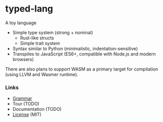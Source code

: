 # typed-lang

A toy language

- Simple type system (strong + nominal)
  - Rust-like structs
  - Simple trait system
- Syntax similar to Python (minimalistic, indentation-sensitive)
- Transpiles to JavaScript (ES6+, compatible with Node.js and modern browsers)

There are also plans to support WASM as a primary target for compilation (using LLVM and Wasmer runtime).

### Links

- [Grammar](./GRAMMAR.ebnf)
- Tour (TODO)
- Documentation (TODO)
- [License](./LICENSE.md) (MIT)
